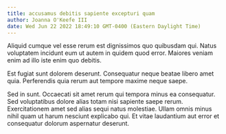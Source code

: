 ```yaml
---
title: accusamus debitis sapiente excepturi quam
author: Joanna O'Keefe III
date: Wed Jun 22 2022 18:49:10 GMT-0400 (Eastern Daylight Time)
---
```

Aliquid cumque vel esse rerum est dignissimos quo quibusdam qui. Natus voluptatem incidunt eum ut autem in quidem quod error. Maiores veniam enim ad illo iste enim quo debitis.

 Est fugiat sunt dolorem deserunt. Consequatur neque beatae libero amet quia. Perferendis quia rerum aut tempore maxime neque saepe.

 Sed in sunt. Occaecati sit amet rerum qui tempora minus ea consequatur. Sed voluptatibus dolore alias totam nisi sapiente saepe rerum. Exercitationem amet sed alias sequi natus molestiae. Ullam omnis minus nihil quam ut harum nesciunt explicabo qui. Et vitae laudantium aut error et consequatur dolorum aspernatur deserunt.